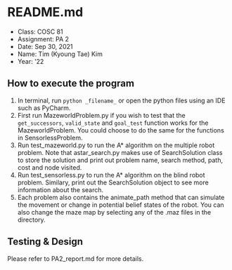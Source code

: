 # README.md
 
- Class: COSC 81 
- Assignment: PA 2
- Date: Sep 30, 2021
- Name: Tim (Kyoung Tae) Kim 
- Year: '22
 
## How to execute the program

1. In terminal, run `python _filename_` or open the python files using an IDE such as PyCharm. 
2. First run MazeworldProblem.py if you wish to test that the `get_successors`, `valid_state` and `goal_test` function works for the MazeworldProblem. You could choose to do the same for the functions in SensorlessProblem. 
3. Run test\_mazeworld.py to run the A* algorithm on the multiple robot problem. Note that astar_search.py makes use of SearchSolution class to store the solution and print out problem name, search method, path, cost and node visited. 
4. Run test\_sensorless.py to run the A* algorithm on the blind robot problem. Similary, print out the SearchSolution object to see more information about the search.  
5. Each problem also contains the animate_path method that can simulate the movement or change in potential belief states of the robot. You can also change the maze map by selecting any of the .maz files in the directory. 

## Testing & Design

Please refer to PA2_report.md for more details. 
